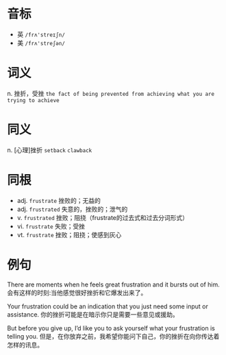 # 音标

- 英 `/frʌ'streɪʃn/`
- 美 `/frʌ'streʃən/`

# 词义

n. 挫折，受挫
`the fact of being prevented from achieving what you are trying to achieve`

# 同义

n. [心理]挫折
`setback` `clawback`

# 同根

- adj. `frustrate` 挫败的；无益的
- adj. `frustrated` 失意的，挫败的；泄气的
- v. `frustrated` 挫败；阻挠（frustrate的过去式和过去分词形式）
- vi. `frustrate` 失败；受挫
- vt. `frustrate` 挫败；阻挠；使感到灰心

# 例句

There are moments when he feels great frustration and it bursts out of him.
会有这样的时刻:当他感觉很好挫折和它爆发出来了。

Your frustration could be an indication that you just need some input or assistance.
你的挫折可能是在暗示你只是需要一些意见或援助。

But before you give up, I’d like you to ask yourself what your frustration is telling you.
但是，在你放弃之前，我希望你能问下自己，你的挫折在向你传达着怎样的讯息。


